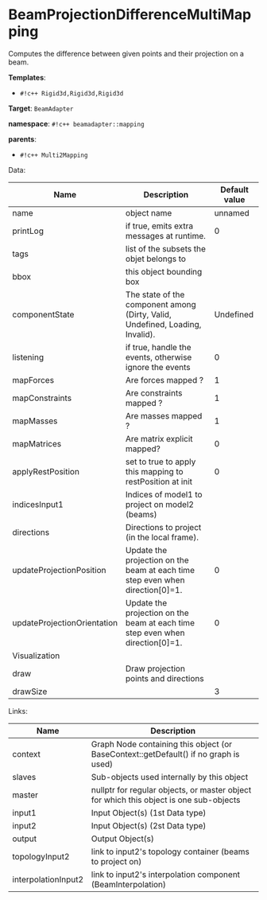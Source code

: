 # BeamProjectionDifferenceMultiMapping

Computes the difference between given points and their projection on a beam.


__Templates__:

- `#!c++ Rigid3d,Rigid3d,Rigid3d`

__Target__: `BeamAdapter`

__namespace__: `#!c++ beamadapter::mapping`

__parents__: 

- `#!c++ Multi2Mapping`

Data: 

<table>
<thead>
    <tr>
        <th>Name</th>
        <th>Description</th>
        <th>Default value</th>
    </tr>
</thead>
<tbody>
	<tr>
		<td>name</td>
		<td>
object name
</td>
		<td>unnamed</td>
	</tr>
	<tr>
		<td>printLog</td>
		<td>
if true, emits extra messages at runtime.
</td>
		<td>0</td>
	</tr>
	<tr>
		<td>tags</td>
		<td>
list of the subsets the objet belongs to
</td>
		<td></td>
	</tr>
	<tr>
		<td>bbox</td>
		<td>
this object bounding box
</td>
		<td></td>
	</tr>
	<tr>
		<td>componentState</td>
		<td>
The state of the component among (Dirty, Valid, Undefined, Loading, Invalid).
</td>
		<td>Undefined</td>
	</tr>
	<tr>
		<td>listening</td>
		<td>
if true, handle the events, otherwise ignore the events
</td>
		<td>0</td>
	</tr>
	<tr>
		<td>mapForces</td>
		<td>
Are forces mapped ?
</td>
		<td>1</td>
	</tr>
	<tr>
		<td>mapConstraints</td>
		<td>
Are constraints mapped ?
</td>
		<td>1</td>
	</tr>
	<tr>
		<td>mapMasses</td>
		<td>
Are masses mapped ?
</td>
		<td>1</td>
	</tr>
	<tr>
		<td>mapMatrices</td>
		<td>
Are matrix explicit mapped?
</td>
		<td>0</td>
	</tr>
	<tr>
		<td>applyRestPosition</td>
		<td>
set to true to apply this mapping to restPosition at init
</td>
		<td>0</td>
	</tr>
	<tr>
		<td>indicesInput1</td>
		<td>
Indices of model1 to project on model2 (beams)
</td>
		<td></td>
	</tr>
	<tr>
		<td>directions</td>
		<td>
Directions to project (in the local frame).
</td>
		<td></td>
	</tr>
	<tr>
		<td>updateProjectionPosition</td>
		<td>
Update the projection on the beam at each time step even when direction[0]=1.
</td>
		<td>0</td>
	</tr>
	<tr>
		<td>updateProjectionOrientation</td>
		<td>
Update the projection on the beam at each time step even when direction[0]=1.
</td>
		<td>0</td>
	</tr>
	<tr>
		<td colspan="3">Visualization</td>
	</tr>
	<tr>
		<td>draw</td>
		<td>
Draw projection points and directions
</td>
		<td></td>
	</tr>
	<tr>
		<td>drawSize</td>
		<td>

</td>
		<td>3</td>
	</tr>

</tbody>
</table>

Links: 

| Name | Description |
| ---- | ----------- |
|context|Graph Node containing this object (or BaseContext::getDefault() if no graph is used)|
|slaves|Sub-objects used internally by this object|
|master|nullptr for regular objects, or master object for which this object is one sub-objects|
|input1|Input Object(s) (1st Data type)|
|input2|Input Object(s) (2st Data type)|
|output|Output Object(s)|
|topologyInput2|link to input2's topology container (beams to project on)|
|interpolationInput2|link to input2's interpolation component (BeamInterpolation)|



